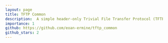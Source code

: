 ```yaml
---
layout: page
title: TFTP Common
description:  A simple header-only Trivial File Transfer Protocol (TFTP) packets parsing and serialization library 
importance: 1
github: https://github.com/eoan-ermine/tftp_common
github_stars: 2
---
```


